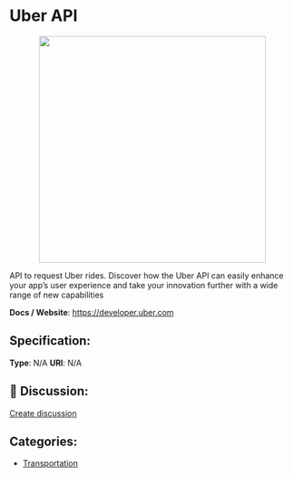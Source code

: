# Uber API
<p align="center">
    <img width="400" src="https://raw.githubusercontent.com/apis-list/apis-list/apis/uber-api/logo_256x256.png" />
</p>

API to request Uber rides.  Discover how the Uber API can easily enhance your app’s user experience and take your innovation further with a wide range of new capabilities

**Docs / Website**: https://developer.uber.com

## Specification:
**Type**:  N/A 
**URI**:  N/A 

## 💬 Discussion:
[Create discussion](link)

## Categories:
- [Transportation](https://github.com/apis-list/apis-list#transportation)





